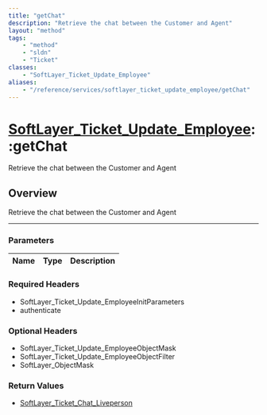 ```yaml
---
title: "getChat"
description: "Retrieve the chat between the Customer and Agent"
layout: "method"
tags:
    - "method"
    - "sldn"
    - "Ticket"
classes:
    - "SoftLayer_Ticket_Update_Employee"
aliases:
    - "/reference/services/softlayer_ticket_update_employee/getChat"
---
```

# [SoftLayer_Ticket_Update_Employee](/reference/services/SoftLayer_Ticket_Update_Employee)::getChat


Retrieve the chat between the Customer and Agent


## Overview 
Retrieve the chat between the Customer and Agent

-----

### Parameters 
|Name | Type | Description |
| --- | --- | --- |


### Required Headers
* SoftLayer_Ticket_Update_EmployeeInitParameters
* authenticate


### Optional Headers
* SoftLayer_Ticket_Update_EmployeeObjectMask
* SoftLayer_Ticket_Update_EmployeeObjectFilter
* SoftLayer_ObjectMask

### Return Values
* <a href='/reference/datatypes/SoftLayer_Ticket_Chat_Liveperson'>SoftLayer_Ticket_Chat_Liveperson </a>




